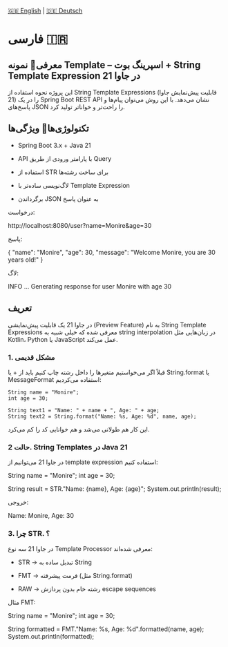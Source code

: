[🇬🇧 English](./README.md) | [🇩🇪 Deutsch](./README.de.md)

# فارسی 🇮🇷
## معرفی📌 نمونه Template – اسپرینگ بوت + String Template Expression در جاوا 21
این پروژه نحوه استفاده از String Template Expressions (قابلیت پیش‌نمایش جاوا 21) را در یک Spring Boot REST API نشان می‌دهد.
با این روش می‌توان پیام‌ها و پاسخ‌های JSON را راحت‌تر و خواناتر تولید کرد.

## تکنولوژی‌ها🚀 ویژگی‌ها
- Spring Boot 3.x + Java 21

- API با پارامتر ورودی از طریق Query

- استفاده از STR برای ساخت رشته‌ها

- لاگ‌نویسی ساده‌تر با Template Expression

- برگرداندن JSON به عنوان پاسخ


درخواست:

http://localhost:8080/user?name=Monire&age=30


پاسخ:

{
"name": "Monire",
"age": 30,
"message": "Welcome Monire, you are 30 years old!"
}


لاگ:

INFO  ... Generating response for user Monire with age 30


## تعریف
در جاوا 21 یک قابلیت پیش‌نمایشی (Preview Feature) به نام String Template Expressions معرفی شده که خیلی شبیه به string interpolation در زبان‌هایی مثل Kotlin، Python یا JavaScript عمل می‌کند.

### 1. مشکل قدیمی
قبلاً اگر می‌خواستیم متغیرها را داخل رشته چاپ کنیم باید از + یا String.format یا MessageFormat استفاده می‌کردیم:

    String name = "Monire";
    int age = 30;

    String text1 = "Name: " + name + ", Age: " + age;
    String text2 = String.format("Name: %s, Age: %d", name, age);

این کار هم طولانی می‌شد و هم خوانایی کد را کم می‌کرد.

### حالت 2. String Templates در Java 21
در جاوا 21 می‌توانیم از template expression استفاده کنیم:

 String name = "Monire";
 int age = 30;

 String result = STR."Name: \{name}, Age: \{age}";
 System.out.println(result);

خروجی:

Name: Monire, Age: 30


### 3. چرا STR. ؟
در جاوا 21 سه نوع Template Processor معرفی شده‌اند:
- STR → تبدیل ساده به String

- FMT → فرمت پیشرفته (مثل String.format)

- RAW → رشته خام بدون پردازش escape sequences

مثال FMT:

 String name = "Monire";
 int age = 30;

 String formatted = FMT."Name: %s, Age: %d".formatted(name, age);
 System.out.println(formatted);
